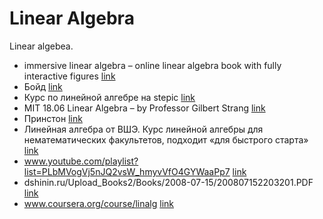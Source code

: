# Linear Algebra

Linear algebea.

* immersive linear algebra – online linear algebra book with fully interactive figures [link](http://immersivemath.com/ila/index.html)
* Бойд [link](https://www.youtube.com/playlist?list=PL06960BA52D0DB32B)
* Курс по линейной алгебре на stepic [link](https://stepic.org/course/Linear-Algebra-Problems-and-Methods-79/syllabus)
* MIT 18.06 Linear Algebra – by Professor Gilbert Strang [link](http://ocw.mit.edu/courses/mathematics/18-06sc-linear-algebra-fall-2011/)
* Принстон [link](https://www.youtube.com/playlist?list=PLGqzsq0erqU7w7ZrTZ-pWWk4-AOkiGEGp)
* Линейная алгебра от ВШЭ. Курс линейной алгебры для нематематических факультетов, подходит «для быстрого старта» [link](https://www.coursera.org/course/linalg)
* www.youtube.com/playlist?list=PLbMVogVj5nJQ2vsW_hmyvVfO4GYWaaPp7 [link](https://www.youtube.com/playlist?list=PLbMVogVj5nJQ2vsW_hmyvVfO4GYWaaPp7)
* dshinin.ru/Upload_Books2/Books/2008-07-15/200807152203201.PDF [link](http://dshinin.ru/Upload_Books2/Books/2008-07-15/200807152203201.PDF)
* www.coursera.org/course/linalg [link](https://www.coursera.org/course/linalg)